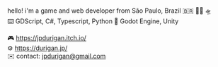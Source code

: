hello! i'm a game and web developer from São Paulo, Brazil  🇧🇷  🏳️‍🌈  🛸
<br>
⌨️ GDScript, C#, Typescript, Python
👾 Godot Engine, Unity

🎮 https://jpdurigan.itch.io/
<br>
⚙️ https://durigan.jp/
<br>
✉️ contact: jpdurigan@gmail.com
